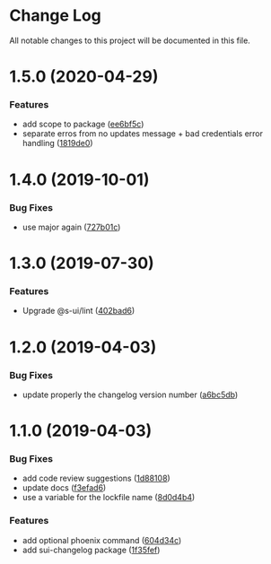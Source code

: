 # Change Log

All notable changes to this project will be documented in this file.

# 1.5.0 (2020-04-29)


### Features

* add scope to package ([ee6bf5c](https://github.com/SUI-Components/sui/commit/ee6bf5cfc331e0ded58aaff9fe11999be8e06d26))
* separate erros from no updates message + bad credentials error handling ([1819de0](https://github.com/SUI-Components/sui/commit/1819de098b0a3dd66957389f8c9ebc9c3fdaf7ef))



# 1.4.0 (2019-10-01)


### Bug Fixes

* use major again ([727b01c](https://github.com/SUI-Components/sui/commit/727b01c7d11fb5d933938b216dfdf224b80dd59e))



# 1.3.0 (2019-07-30)


### Features

* Upgrade @s-ui/lint ([402bad6](https://github.com/SUI-Components/sui/commit/402bad69e776778d6f2e144fa1880512949ed9ee))



# 1.2.0 (2019-04-03)


### Bug Fixes

* update properly the changelog version number ([a6bc5db](https://github.com/SUI-Components/sui/commit/a6bc5dba0912b5ad0777a0957a57cc2acc6920e4))



# 1.1.0 (2019-04-03)


### Bug Fixes

* add code review suggestions ([1d88108](https://github.com/SUI-Components/sui/commit/1d8810815328dbf36db100a2a198ca6560d51585))
* update docs ([f3efad6](https://github.com/SUI-Components/sui/commit/f3efad6829583a05c438cfd257ba2913d18fbdfb))
* use a variable for the lockfile name ([8d0d4b4](https://github.com/SUI-Components/sui/commit/8d0d4b4dfbc1d19e05ff2109245f6c4f666685dd))


### Features

* add optional phoenix command ([604d34c](https://github.com/SUI-Components/sui/commit/604d34ca96c0716c61124125aaddf6b3124c217e))
* add sui-changelog package ([1f35fef](https://github.com/SUI-Components/sui/commit/1f35fefe003236ccd4db0b8f76f329486f028ca7))



